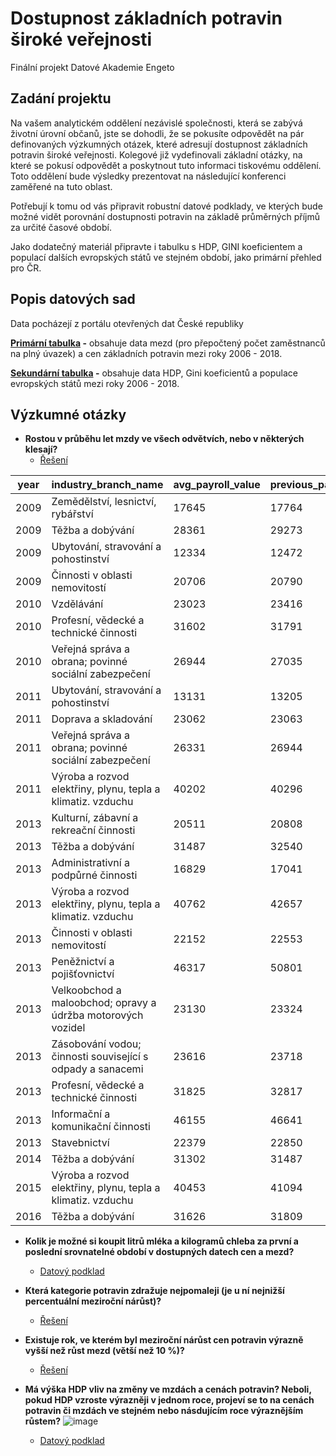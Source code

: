 # Dostupnost základních potravin široké veřejnosti
Finální projekt Datové Akademie Engeto
## Zadání projektu
Na vašem analytickém oddělení nezávislé společnosti, která se zabývá životní úrovní občanů, jste se dohodli, že se pokusíte odpovědět na pár definovaných výzkumných otázek, které adresují dostupnost základních potravin široké veřejnosti. Kolegové již vydefinovali základní otázky, na které se pokusí odpovědět a poskytnout tuto informaci tiskovému oddělení. Toto oddělení bude výsledky prezentovat na následující konferenci zaměřené na tuto oblast.

Potřebují k tomu od vás připravit robustní datové podklady, ve kterých bude možné vidět porovnání dostupnosti potravin na základě průměrných příjmů za určité časové období.

Jako dodatečný materiál připravte i tabulku s HDP, GINI koeficientem a populací dalších evropských států ve stejném období, jako primární přehled pro ČR.
## Popis datových sad
Data pocházejí z portálu otevřených dat České republiky

**[Primární tabulka](/primary_table.sql) -** obsahuje data mezd (pro přepočtený počet zaměstnanců na plný úvazek) a cen základních potravin mezi roky 2006 - 2018.

**[Sekundární tabulka](/secondary_table.sql) -** obsahuje data HDP, Gini koeficientů a populace evropských států mezi roky 2006 - 2018.

## Výzkumné otázky

- **Rostou v průběhu let mzdy ve všech odvětvích, nebo v některých klesají?**
  - [Řešení](/q1.sql)

|year|industry_branch_name|avg_payroll_value|previous_payroll|is_rising|
|----|--------------------|-----------------|----------------|---------|
|2009|Zemědělství, lesnictví, rybářství|17645|17764|0|
|2009|Těžba a dobývání|28361|29273|0|
|2009|Ubytování, stravování a pohostinství|12334|12472|0|
|2009|Činnosti v oblasti nemovitostí|20706|20790|0|
|2010|Vzdělávání|23023|23416|0|
|2010|Profesní, vědecké a technické činnosti|31602|31791|0|
|2010|Veřejná správa a obrana; povinné sociální zabezpečení|26944|27035|0|
|2011|Ubytování, stravování a pohostinství|13131|13205|0|
|2011|Doprava a skladování|23062|23063|0|
|2011|Veřejná správa a obrana; povinné sociální zabezpečení|26331|26944|0|
|2011|Výroba a rozvod elektřiny, plynu, tepla a klimatiz. vzduchu|40202|40296|0|
|2013|Kulturní, zábavní a rekreační činnosti|20511|20808|0|
|2013|Těžba a dobývání|31487|32540|0|
|2013|Administrativní a podpůrné činnosti|16829|17041|0|
|2013|Výroba a rozvod elektřiny, plynu, tepla a klimatiz. vzduchu|40762|42657|0|
|2013|Činnosti v oblasti nemovitostí|22152|22553|0|
|2013|Peněžnictví a pojišťovnictví|46317|50801|0|
|2013|Velkoobchod a maloobchod; opravy a údržba motorových vozidel|23130|23324|0|
|2013|Zásobování vodou; činnosti související s odpady a sanacemi|23616|23718|0|
|2013|Profesní, vědecké a technické činnosti|31825|32817|0|
|2013|Informační a komunikační činnosti|46155|46641|0|
|2013|Stavebnictví|22379|22850|0|
|2014|Těžba a dobývání|31302|31487|0|
|2015|Výroba a rozvod elektřiny, plynu, tepla a klimatiz. vzduchu|40453|41094|0|
|2016|Těžba a dobývání|31626|31809|0|
  
- **Kolik je možné si koupit litrů mléka a kilogramů chleba za první a poslední srovnatelné období v dostupných datech cen a mezd?**

  - [Datový podklad](/q2.sql)
- **Která kategorie potravin zdražuje nejpomaleji (je u ní nejnižší percentuální meziroční nárůst)?**
  - [Řešení](/q3.sql)
- **Existuje rok, ve kterém byl meziroční nárůst cen potravin výrazně vyšší než růst mezd (větší než 10 %)?**
  - [Řešení](q4.sql)
- **Má výška HDP vliv na změny ve mzdách a cenách potravin? Neboli, pokud HDP vzroste výrazněji v jednom roce, projeví se to na cenách potravin či mzdách ve stejném nebo násdujícím roce výraznějším růstem?**
![image](https://github.com/JanPelisek/SQL_project_engeto_2023/assets/52496899/2a2e2364-2bc6-49e4-bc32-985d4fea9f88)
  - [Datový podklad](q5.sql)
